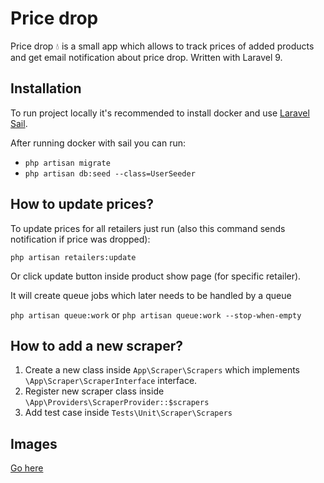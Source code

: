 # Price drop
Price drop :droplet: is a small app which allows to track prices of added products and get email notification about price drop. Written with Laravel 9.

## Installation
To run project locally it's recommended to install docker and use  [Laravel Sail](https://laravel.com/docs/9.x/sail#installing-composer-dependencies-for-existing-projects).

After running docker with sail you can run:

* `php artisan migrate`
* `php artisan db:seed --class=UserSeeder`

## How to update prices?
To update prices for all retailers just run (also this command sends notification if price was dropped):

`php artisan retailers:update`

Or click update button inside product show page (for specific retailer).

It will create queue jobs which later needs to be handled by a queue 

`php artisan queue:work` or `php artisan queue:work --stop-when-empty`

## How to add a new scraper?
1. Create a new class inside `App\Scraper\Scrapers` which implements `\App\Scraper\ScraperInterface` interface.
2. Register new scraper class inside `\App\Providers\ScraperProvider::$scrapers`
3. Add test case inside `Tests\Unit\Scraper\Scrapers`

## Images
[Go here](/resources/docs/Overview.md)
